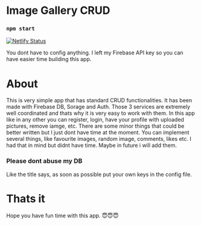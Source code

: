 # Image Gallery CRUD



### `npm start`   
[![Netlify Status](https://api.netlify.com/api/v1/badges/e82f3ecf-5cbb-48ee-990d-19045b14d506/deploy-status)](https://app.netlify.com/sites/friendly-jones-b959e7/deploys)

You dont have to config anything. I left my Firebase API key so you can have easier time building this app.

# About

This is very simple app that has standard CRUD functionalities. It has been made with Firebase DB, Sorage and Auth. Those 3 services are extremely well coordinated and thats why it is very easy to work with them. In this app like in any other you can register, login, have your profile with uploaded pictures, remove iamge, etc. There are some minor things that could be better written but I just dont have time at the moment. You can implement several things, like favourite images, random image, comments, likes etc. I had that in mind but didnt have time. Maybe in future i will add them.

### Please dont abuse my DB

Like the title says, as soon as possible put your own keys in the config file.

# Thats it

Hope you have fun time with this app. 😇😇😇
